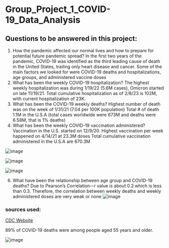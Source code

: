 # Group_Project_1_COVID-19_Data_Analysis

## Questions to be answered in this project:

1. How the pandemic affected our normal lives and how to prepare for potential future pandemic spread?
  In the first two years of the pandemic, COVID-19 was identified as the third leading cause of death in the United States, trailing only heart disease and cancer.
  Some of the main factors we looked for were COVID-19 deaths and hospitalizations, age groups, and administered vaccine doses
2. What has been the weekly COVID-19 hospitalization?
   The highest weekly hospitalization was during 1/19/22 (5.6M cases), Omicron started on late 11/19/21. Total cumulative hospitalization as of 2/8/23 is 102M,  
   with current hospitalization of 23K. 
3. What has been the COVID-19 weekly deaths?
   Highest number of death was on the week of 1/31/21 (7.04 per 100K population)
   Total # of death 1.1M in the U.S.A (total cases worldwide were 673M and deaths were 6.58M, that is 1% deaths)
4.  What has been the weekly COVID-19 vaccination administered?
    Vaccination in the U.S. started on 12/9/20. Highest vaccination per week happened on 4/14/21 at 23.3M doses Total cumulative vaccination administered in the 
    U.S.A are 670.3M

   ![image](https://github.com/esu75/Group_Project_1/assets/118146659/7974e7fc-b73d-406c-8b9c-566686888d8d)
    
    
   ![image](https://github.com/esu75/Group_Project_1/assets/118146659/db2b33ae-f240-47c4-9ace-e09d76ecb900)
    
   ![image](https://github.com/esu75/Group_Project_1/assets/118146659/e4abb35e-8d0a-4a83-86f6-bf393c16c8f1)


6. What have been the relationship between age group and COVID-19 deaths?
 Due to Pearson’s Correlation--r value is about 0.2 which is less than 0.3. Therefore, the correlation between weekly deaths and weekly administered doses are very 
 weak or none
![image](https://github.com/esu75/Group_Project_1/assets/118146659/fe200bcb-26c2-4397-8f46-8072fddd2b14)



### sources used:

[CDC Website](https://covid.cdc.gov/covid-data-tracker/#trends_select_select_00)

















89% of COVID-19 deaths were among people aged 55 years and older.


![image](https://github.com/esu75/Group_Project_1/assets/118146659/16828a0d-aee7-4cc3-b25e-b9fb9f0cd580)
